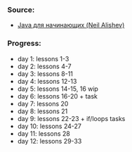 ### Source:
- [Java для начинающих (Neil Alishev)](https://www.youtube.com/playlist?list=PLAma_mKffTOSUkXp26rgdnC0PicnmnDak)


### Progress:
- day 1: lessons 1-3
- day 2: lessons 4-7
- day 3: lessons 8-11
- day 4: lessons 12-13
- day 5: lessons 14-15, 16 wip
- day 6: lessons 16-20 + task
- day 7: lessons 20
- day 8: lessons 21
- day 9: lessons 22-23 + if/loops tasks
- day 10: lessons 24-27
- day 11: lessons 28
- day 12: lessons 29-33
